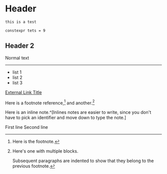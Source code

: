<!-- TITLE: Home -->
<!-- SUBTITLE: A quick summary of Home -->

# Header
`this is a test`

```c_cpp
constexpr tets = 9
```

## Header 2
Normal text



-----

- list 1
- list 2
- list 3

[External Link Title](https://www.google.com/)


Here is a footnote reference,[^1] and another.[^longnote]

[^1]: Here is the footnote.

[^longnote]: Here's one with multiple blocks.

    Subsequent paragraphs are indented to show that they
belong to the previous footnote.


Here is an inline note.^[Inlines notes are easier to write, since
you don't have to pick an identifier and move down to type the
note.]

First line
Second line


